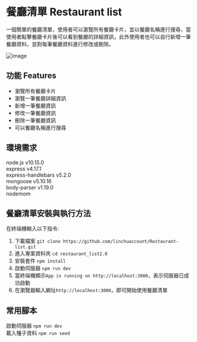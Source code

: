 # 餐廳清單 Restaurant list
  
一個簡單的餐廳清單，使用者可以瀏覽所有餐廳卡片，並以餐廳名稱進行搜尋，當使用者點擊餐廳卡片後可以看到餐廳的詳細資訊，此外使用者也可以自行新增一筆餐廳資料，並對每筆餐廳資料進行修改或刪除。
  
![image](https://github.com/linchuaccount/Restaurant-list2.0/blob/master/restaurantListPage.png)
  
## 功能 Features

- 瀏覽所有餐廳卡片
- 瀏覽一筆餐廳詳細資訊
- 新增一筆餐廳資訊
- 修改一筆餐廳資訊
- 刪除一筆餐廳資訊
- 可以餐廳名稱進行搜尋

## 環境需求

node.js v10.15.0  
express v4.17.1  
express-handlebars v5.2.0  
mongoose v5.10.16  
body-parser v1.19.0  
nodemom

## 餐廳清單安裝與執行方法

在終端機輸入以下指令:

1. 下載檔案
   `git clone https://github.com/linchuaccount/Restaurant-list.git`
2. 進入專案資料夾
   `cd restaurant_list2.0`
3. 安裝套件
   `npm install`
4. 啟動伺服器
   `npm run dev`
5. 當終端機顯示`App is running on http://localhost:3000`，表示伺服器已成功啟動
6. 在瀏覽器輸入網址`http://localhost:3000`，即可開始使用餐廳清單

## 常用腳本

啟動伺服器 `npm run dev`  
載入種子資料 `npm run seed`
